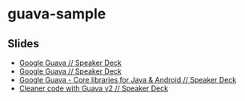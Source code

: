 # guava-sample

## Slides

- [Google Guava // Speaker Deck](https://speakerdeck.com/tfnico/google-guava)
- [Google Guava // Speaker Deck](https://speakerdeck.com/alexkorotkikh/google-guava)
- [Google Guava \- Core libraries for Java & Android // Speaker Deck](https://speakerdeck.com/jordi9/google-guava-core-libraries-for-java-and-android)
- [Cleaner code with Guava v2 // Speaker Deck](https://speakerdeck.com/alexsimo/cleaner-code-with-guava-v2)